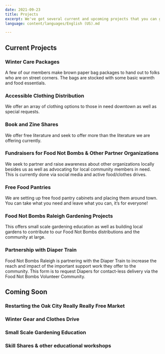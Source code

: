 ```yaml
---
date: 2021-09-23
title: Projects
excerpt: We've got several current and upcoming projects that you can get involved with.
language: content/languages/English (US).md

---
```

## Current Projects

### Winter Care Packages

A few of our members make brown paper bag packages to hand out to folks who are on street corners. The bags are stocked with some basic warmth and food essentials.

### Accessible Clothing Distribution

We offer an array of clothing options to those in need downtown as well as special requests.

### Book and Zine Shares

We offer free literature and seek to offer more than the literature we are offering currently.

### Fundraisers for Food Not Bombs & Other Partner Organizations

We seek to partner and raise awareness about other organizations locally besides us as well as advocating for local community members in need. This is currently done via social media and active food/clothes drives.

### Free Food Pantries

We are setting up free food pantry cabinets and placing them around town. You can take what you need and leave what you can, it’s for everyone!

### Food Not Bombs Raleigh Gardening Projects

This offers small scale gardening education as well as building local gardens to contribute to our Food Not Bombs distributions and the community at large.

### Partnership with Diaper Train

Food Not Bombs Raleigh is partnering with the Diaper Train to increase the reach and impact of the important support work they offer to the community. This form is to request Diapers for contact-less delivery via the Food Not Bombs Volunteer Community. 

## Coming Soon

### Restarting the Oak City Really Really Free Market

### Winter Gear and Clothes Drive

### Small Scale Gardening Education

### Skill Shares & other educational workshops
